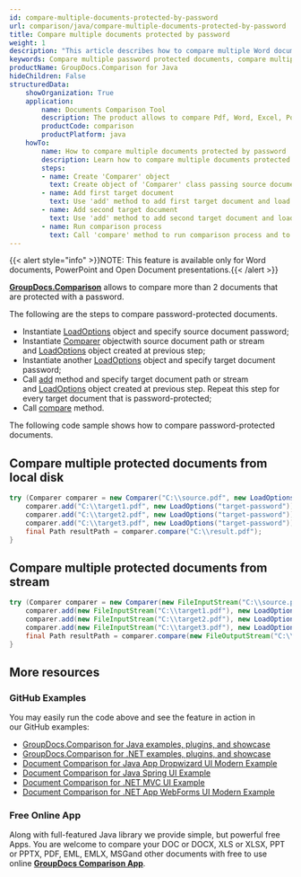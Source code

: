 ```yaml
---
id: compare-multiple-documents-protected-by-password
url: comparison/java/compare-multiple-documents-protected-by-password
title: Compare multiple documents protected by password
weight: 1
description: "This article describes how to compare multiple Word documents or PowerPoint presentations protected by password using GroupDocs.Comparison for Java API."
keywords: Compare multiple password protected documents, compare multiple protected documents
productName: GroupDocs.Comparison for Java
hideChildren: False
structuredData:
    showOrganization: True
    application:
        name: Documents Comparison Tool
        description: The product allows to compare Pdf, Word, Excel, PowerPoint, AutoCad, Image, Code and much more file formats. Comparison API also supports accepting or rejecting changes, extracting document information and generating comparison report
        productCode: comparison
        productPlatform: java
    howTo:
        name: How to compare multiple documents protected by password
        description: Learn how to compare multiple documents protected by password
        steps:
        - name: Create 'Comparer' object
          text: Create object of 'Comparer' class passing source document and load options with password as a constructor argument
        - name: Add first target document
          text: Use 'add' method to add first target document and load options with password for comparing
        - name: Add second target document
          text: Use 'add' method to add second target document and load options with password for comparing
        - name: Run comparison process
          text: Call 'compare' method to run comparison process and to get path of the result document
---
```

{{< alert style="info" >}}NOTE: This feature is available only for Word documents, PowerPoint and Open Document presentations.{{< /alert >}}

**[GroupDocs.Comparison](https://products.groupdocs.com/comparison/java)** allows to compare more than 2 documents that are protected with a password.

The following are the steps to compare password-protected documents.

*   Instantiate [LoadOptions](https://apireference.groupdocs.com/comparison/java/com.groupdocs.comparison.options.load/LoadOptions) object and specify source document password;        
*   Instantiate [Comparer](https://apireference.groupdocs.com/comparison/java/com.groupdocs.comparison/Comparer) objectwith source document path or stream and [LoadOptions](https://apireference.groupdocs.com/comparison/java/com.groupdocs.comparison.options.load/LoadOptions) object created at previous step;
*   Instantiate another [LoadOptions](https://apireference.groupdocs.com/comparison/java/com.groupdocs.comparison.options.load/LoadOptions) object and specify target document password;
*   Call [add](https://apireference.groupdocs.com/comparison/java/com.groupdocs.comparison/Comparer#add(java.lang.String)) method and specify target document path or stream and [LoadOptions](https://apireference.groupdocs.com/comparison/java/com.groupdocs.comparison.options.load/LoadOptions) object created at previous step. Repeat this step for every target document that is password-protected;
*   Call [compare](https://apireference.groupdocs.com/comparison/java/com.groupdocs.comparison/Comparer#compare(java.lang.String)) method.
        

The following code sample shows how to compare password-protected documents.

## Compare multiple protected documents from local disk

```java
try (Comparer comparer = new Comparer("C:\\source.pdf", new LoadOptions("source-password"))) {
    comparer.add("C:\\target1.pdf", new LoadOptions("target-password"));
    comparer.add("C:\\target2.pdf", new LoadOptions("target-password"));
    comparer.add("C:\\target3.pdf", new LoadOptions("target-password"));
    final Path resultPath = comparer.compare("C:\\result.pdf");
}
```

## Compare multiple protected documents from stream

```java
try (Comparer comparer = new Comparer(new FileInputStream("C:\\source.pdf"), new LoadOptions("source-password"))) {
    comparer.add(new FileInputStream("C:\\target1.pdf"), new LoadOptions("target-password"));
    comparer.add(new FileInputStream("C:\\target2.pdf"), new LoadOptions("target-password"));
    comparer.add(new FileInputStream("C:\\target3.pdf"), new LoadOptions("target-password"));
    final Path resultPath = comparer.compare(new FileOutputStream("C:\\result.pdf"));
}
```

## More resources

### GitHub Examples
You may easily run the code above and see the feature in action in our GitHub examples:

*   [GroupDocs.Comparison for Java examples, plugins, and showcase](https://github.com/groupdocs-comparison/GroupDocs.Comparison-for-Java)
*   [GroupDocs.Comparison for .NET examples, plugins, and showcase](https://github.com/groupdocs-comparison/GroupDocs.Comparison-for-.NET)
*   [Document Comparison for Java App Dropwizard UI Modern Example](https://github.com/groupdocs-comparison/GroupDocs.Comparison-for-Java-Dropwizard)    
*   [Document Comparison for Java Spring UI Example](https://github.com/groupdocs-comparison/GroupDocs.Comparison-for-Java-Spring)    
*   [Document Comparison for .NET MVC UI Example](https://github.com/groupdocs-comparison/GroupDocs.Comparison-for-.NET-MVC)    
*   [Document Comparison for .NET App WebForms UI Modern Example](https://github.com/groupdocs-comparison/GroupDocs.Comparison-for-.NET-WebForms)
    

### Free Online App
Along with full-featured Java library we provide simple, but powerful free Apps.
You are welcome to compare your DOC or DOCX, XLS or XLSX, PPT or PPTX, PDF, EML, EMLX, MSGand other documents with free to use online **[GroupDocs Comparison App](https://products.groupdocs.app/comparison)**.
